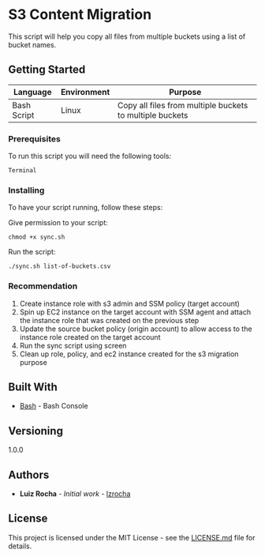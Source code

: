 # S3 Content Migration

This script will help you copy all files from multiple buckets using a list of bucket names.

## Getting Started

|Language|Environment|Purpose
|--|--|--|
|Bash Script|Linux|Copy all files from multiple buckets to multiple buckets

### Prerequisites

To run this script you will need the following tools:

```
Terminal
```

### Installing

To have your script running, follow these steps:


Give permission to your script:

```
chmod +x sync.sh
```

Run the script:

```
./sync.sh list-of-buckets.csv
```

### Recommendation

1. Create instance role with s3 admin and SSM policy (target account)
2. Spin up EC2 instance on the target account with SSM agent and attach the instance role that was created on the previous step
3. Update the source bucket policy (origin account) to allow access to the instance role created on the target account
4. Run the sync script using screen
5. Clean up role, policy, and ec2 instance created for the s3 migration purpose

## Built With

* [Bash]([https://www.gnu.org/software/bash/](https://www.gnu.org/software/bash/)) - Bash Console


## Versioning

1.0.0

## Authors

* **Luiz Rocha** - *Initial work* - [lzrocha](https://github.com/lzrocha)

## License

This project is licensed under the MIT License - see the [LICENSE.md](LICENSE.md) file for details.
